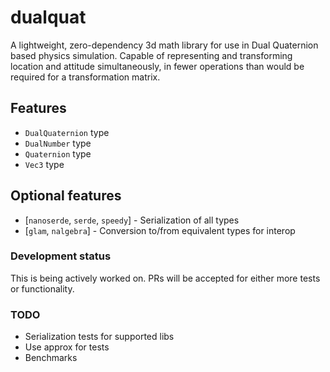 # dualquat

A lightweight, zero-dependency 3d math library for use in Dual Quaternion based physics simulation. Capable of representing and transforming location and attitude simultaneously, in fewer operations than would be required for a transformation matrix.

## Features
* `DualQuaternion` type
* `DualNumber` type
* `Quaternion` type
* `Vec3` type

## Optional features
- [`nanoserde`, `serde`, `speedy`] - Serialization of all types
- [`glam`, `nalgebra`] - Conversion to/from equivalent types for interop

### Development status 
This is being actively worked on. PRs will be accepted for either more tests or functionality.

### TODO
- Serialization tests for supported libs
- Use approx for tests
- Benchmarks